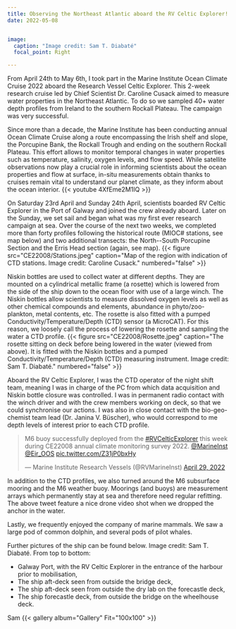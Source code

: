 ```yaml
---
title: Observing the Northeast Atlantic aboard the RV Celtic Explorer!
date: 2022-05-08


image:
  caption: "Image credit: Sam T. Diabaté"
  focal_point: Right

---
```

From April 24th to May 6th, I took part in the Marine Institute Ocean Climate Cruise 2022 aboard the Research Vessel Celtic Explorer. This 2-week research cruise led by Chief Scientist Dr. Caroline Cusack aimed to measure water properties in the Northeast Atlantic. To do so we sampled 40+ water depth profiles from Ireland to the southern Rockall Plateau. The campaign was very successful.

<!--more-->

<!--{{< figure src="CE22008/MI_Backyard.jpeg" caption="View of Galway Bay from the Marine Institute. Image credit: Sam T. Diabaté." numbered="false" >}}-->

Since more than a decade, the Marine Institute has been conducting annual Ocean Climate Cruise along a route encompassing the Irish shelf and slope, the Porcupine Bank, the Rockall Trough and ending on the southern Rockall Plateau. This effort allows to monitor temporal changes in water properties such as temperature, salinity, oxygen levels, and flow speed. While satellite observations now play a crucial role in informing scientists about the ocean properties and flow at surface, in-situ measurements obtain thanks to cruises remain vital to understand our planet climate, as they inform about the ocean interior. {{< youtube 4XfEme2M1IQ >}}

On Saturday 23rd April and Sunday 24th April, scientists boarded RV Celtic Explorer in the Port of Galway and joined the crew already aboard. Later on the Sunday, we set sail and began what was my first ever research campaign at sea. Over the course of the next two weeks, we completed more than forty profiles following the historical route (MIOC# stations, see map below) and two additional transects: the North--South Porcupine Section and the Erris Head section (again, see map). {{< figure src="CE22008/Stations.jpeg" caption="Map of the region with indication of CTD stations. Image credit: Caroline Cusack." numbered="false" >}}

Niskin bottles are used to collect water at different depths. They are mounted on a cylindrical metallic frame (a rosette) which is lowered from the side of the ship down to the ocean floor with use of a large winch. The Niskin bottles allow scientists to measure dissolved oxygen levels as well as other chemical compounds and elements, abundance in phyto/zoo-plankton, metal contents, etc. The rosette is also fitted with a pumped Conductivity/Temperature/Depth (CTD) sensor (a MicroCAT). For this reason, we loosely call the process of lowering the rosette and sampling the water a CTD profile. {{< figure src="CE22008/Rosette.jpeg" caption="The rosette sitting on deck before being lowered in the water (viewed from above). It is fitted with the Niskin bottles and a pumped Conductivity/Temperature/Depth (CTD) measuring instrument. Image credit: Sam T. Diabaté." numbered="false" >}}

Aboard the RV Celtic Explorer, I was the CTD operator of the night shift team, meaning I was in charge of the PC from which data acquisition and Niskin bottle closure was controlled. I was in permanent radio contact with the winch driver and with the crew members working on deck, so that we could synchronise our actions. I was also in close contact with the bio-geo-chemist team lead (Dr. Janina V. Büscher), who would correspond to me depth levels of interest prior to each CTD profile.

<blockquote class="twitter-tweet"><p lang="en" dir="ltr">M6 buoy successfully deployed from the <a href="https://twitter.com/hashtag/RVCelticExplorer?src=hash&amp;ref_src=twsrc%5Etfw">#RVCelticExplorer</a> this week during CE22008 annual climate monitoring survey 2022. <a href="https://twitter.com/MarineInst?ref_src=twsrc%5Etfw">@MarineInst</a> <a href="https://twitter.com/Eir_OOS?ref_src=twsrc%5Etfw">@Eir_OOS</a> <a href="https://t.co/Z31jP0bxHy">pic.twitter.com/Z31jP0bxHy</a></p>&mdash; Marine Institute Research Vessels (@RVMarineInst) <a href="https://twitter.com/RVMarineInst/status/1519930447379275776?ref_src=twsrc%5Etfw">April 29, 2022</a></blockquote> <script async src="https://platform.twitter.com/widgets.js" charset="utf-8"></script>


In addition to the CTD profiles, we also turned around the M6 subsurface mooring and the M6 weather buoy. Moorings (and buoys) are measurement arrays which permanently stay at sea and therefore need regular refitting. The above tweet feature a nice drone video shot when we dropped the anchor in the water.

Lastly, we frequently enjoyed the company of marine mammals. We saw a large pod of common dolphin, and several pods of pilot whales.


Further pictures of the ship can be found below. Image credit: Sam T. Diabaté. From top to bottom:
  - Galway Port, with the RV Celtic Explorer in the entrance of the harbour prior to mobilisation,
  - The ship aft-deck seen from outside the bridge deck,
  - The ship aft-deck seen from outside the dry lab on the forecastle deck,
  - The ship forecastle deck, from outside the bridge on the wheelhouse deck.

Sam
{{< gallery album="Gallery" Fit="100x100"  >}}
